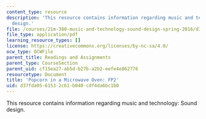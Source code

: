 ```yaml
---
content_type: resource
description: 'This resource contains information regarding music and technology: Sound
  design.'
file: /courses/21m-380-music-and-technology-sound-design-spring-2016/d37fda0561532c61b040cdf4da6bc1b0_MIT21M_380S16_assn_fp2_pop.pdf
file_type: application/pdf
learning_resource_types: []
license: https://creativecommons.org/licenses/by-nc-sa/4.0/
ocw_type: OCWFile
parent_title: Readings and Assignments
parent_type: CourseSection
parent_uid: cf15ea27-ab5d-b27b-a2b2-eefe4e862776
resourcetype: Document
title: 'Popcorn in a Microwave Oven: FP2'
uid: d37fda05-6153-2c61-b040-cdf4da6bc1b0
---
```

This resource contains information regarding music and technology: Sound design.